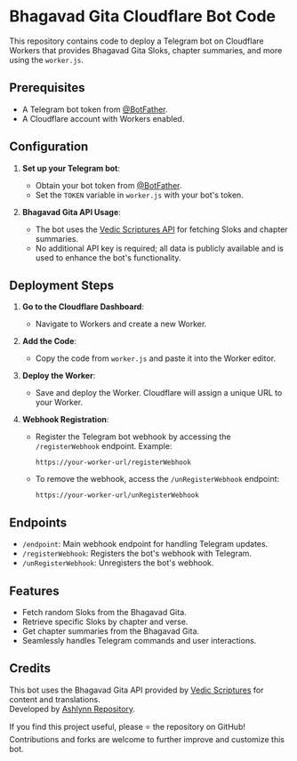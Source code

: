 # Bhagavad Gita Cloudflare Bot Code

This repository contains code to deploy a Telegram bot on Cloudflare Workers that provides Bhagavad Gita Sloks, chapter summaries, and more using the `worker.js`.

## Prerequisites
- A Telegram bot token from [@BotFather](https://core.telegram.org/bots#botfather).
- A Cloudflare account with Workers enabled.

## Configuration

1. **Set up your Telegram bot**:
   - Obtain your bot token from [@BotFather](https://core.telegram.org/bots#botfather).
   - Set the `TOKEN` variable in `worker.js` with your bot's token.

2. **Bhagavad Gita API Usage**:
   - The bot uses the [Vedic Scriptures API](https://vedicscriptures.github.io) for fetching Sloks and chapter summaries.
   - No additional API key is required; all data is publicly available and is used to enhance the bot's functionality.

## Deployment Steps

1. **Go to the Cloudflare Dashboard**:
   - Navigate to Workers and create a new Worker.

2. **Add the Code**:
   - Copy the code from `worker.js` and paste it into the Worker editor.

3. **Deploy the Worker**:
   - Save and deploy the Worker. Cloudflare will assign a unique URL to your Worker.

4. **Webhook Registration**:
   - Register the Telegram bot webhook by accessing the `/registerWebhook` endpoint. Example:
     ```
     https://your-worker-url/registerWebhook
     ```
   - To remove the webhook, access the `/unRegisterWebhook` endpoint:
     ```
     https://your-worker-url/unRegisterWebhook
     ```

## Endpoints

- `/endpoint`: Main webhook endpoint for handling Telegram updates.
- `/registerWebhook`: Registers the bot's webhook with Telegram.
- `/unRegisterWebhook`: Unregisters the bot's webhook.

## Features
- Fetch random Sloks from the Bhagavad Gita.
- Retrieve specific Sloks by chapter and verse.
- Get chapter summaries from the Bhagavad Gita.
- Seamlessly handles Telegram commands and user interactions.

## Credits
This bot uses the Bhagavad Gita API provided by [Vedic Scriptures](https://vedicscriptures.github.io) for content and translations.  
Developed by [Ashlynn Repository](https://t.me/Ashlynn_Repository).  

If you find this project useful, please ⭐ the repository on GitHub! Contributions and forks are welcome to further improve and customize this bot.
